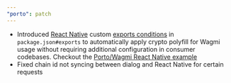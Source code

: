 ```yaml
---
"porto": patch
---
```


- Introduced [React Native](https://reactnative.dev/blog/2023/06/21/package-exports-support#the-new-react-native-condition) custom [exports conditions](https://nodejs.org/docs/latest-v19.x/api/packages.html#community-conditions-definitions) in `package.json#exports` to automatically apply crypto polyfill for Wagmi usage without requiring additional configuration in consumer codebases.
Checkout the [Porto/Wagmi React Native example](https://github.com/ithacaxyz/porto/tree/main/examples/react-native)
- Fixed chain id not syncing between dialog and React Native for certain requests
